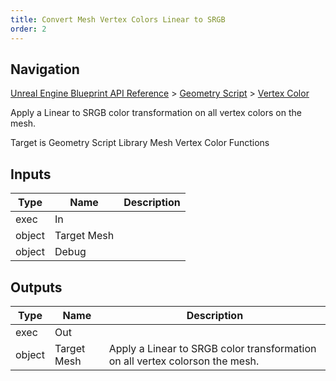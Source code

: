 ```yaml
---
title: Convert Mesh Vertex Colors Linear to SRGB
order: 2
---
```

## Navigation

[Unreal Engine Blueprint API Reference](https://dev.epicgames.com/documentation/en-us/unreal-engine/BlueprintAPI) > [Geometry Script](https://dev.epicgames.com/documentation/en-us/unreal-engine/BlueprintAPI/GeometryScript) > [Vertex Color](https://dev.epicgames.com/documentation/en-us/unreal-engine/BlueprintAPI/GeometryScript/VertexColor)

Apply a Linear to SRGB color transformation on all vertex colors
on the mesh.

Target is Geometry Script Library Mesh Vertex Color Functions

## Inputs

| Type | Name | Description |
| --- | --- | --- |
| exec | In |  |
| object | Target Mesh |  |
| object | Debug |  |

## Outputs

| Type | Name | Description |
| --- | --- | --- |
| exec | Out |  |
| object | Target Mesh | Apply a Linear to SRGB color transformation on all vertex colorson the mesh. |
